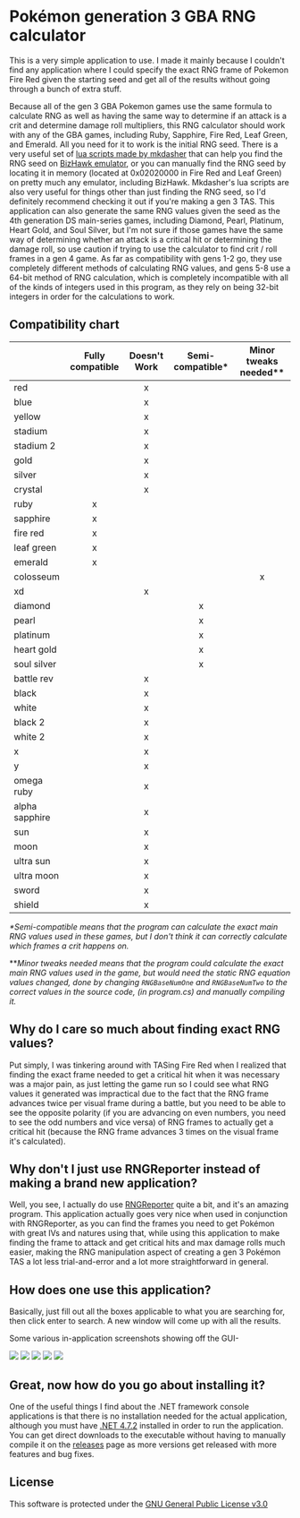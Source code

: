 # Pokémon generation 3 GBA RNG calculator
This is a very simple application to use. I made it mainly because I couldn't find any application where I could specify the exact RNG frame of Pokemon Fire Red given the starting seed and get all of the results without going through a bunch of extra stuff.

Because all of the gen 3 GBA Pokemon games use the same formula to calculate RNG as well as having the same way to determine if an attack is a crit and determine damage roll multipliers, this RNG calculator should work with any of the GBA games, including Ruby, Sapphire, Fire Red, Leaf Green, and Emerald. All you need for it to work is the initial RNG seed. There is a very useful set of [lua scripts made by mkdasher](https://github.com/mkdasher/PokemonBizhawkLua) that can help you find the RNG seed on [BizHawk emulator](https://github.com/TASVideos/BizHawk), or you can manually find the RNG seed by locating it in memory (located at 0x02020000 in Fire Red and Leaf Green) on pretty much any emulator, including BizHawk. Mkdasher's lua scripts are also very useful for things other than just finding the RNG seed, so I'd definitely recommend checking it out if you're making a gen 3 TAS. This application can also generate the same RNG values given the seed as the 4th generation DS main-series games, including Diamond, Pearl, Platinum, Heart Gold, and Soul Silver, but I'm not sure if those games have the same way of determining whether an attack is a critical hit or determining the damage roll, so use caution if trying to use the calculator to find crit / roll frames in a gen 4 game. As far as compatibility with gens 1-2 go, they use completely different methods of calculating RNG values, and gens 5-8 use a 64-bit method of RNG calculation, which is completely incompatible with all of the kinds of integers used in this program, as they rely on being 32-bit integers in order for the calculations to work.

## Compatibility chart

|                | Fully compatible | Doesn't Work  | Semi-compatible*|Minor tweaks needed**|
| -------------  |:----------------:|:-------------:|:---------------:|:-------------------:|
| red            |                  | x             |                 |                     |
| blue           |                  | x             |                 |                     |
| yellow         |                  | x             |                 |                     |
| stadium        |                  | x             |                 |                     |
| stadium 2      |                  | x             |                 |                     |
| gold           |                  | x             |                 |                     |
| silver         |                  | x             |                 |                     |
| crystal        |                  | x             |                 |                     |
| ruby           | x                |               |                 |                     |
| sapphire       | x                |               |                 |                     |
| fire red       | x                |               |                 |                     |
| leaf green     | x                |               |                 |                     |
| emerald        | x                |               |                 |                     |
| colosseum      |                  |               |                 | x                   |
| xd             |                  | x             |                 |                     |
| diamond        |                  |               | x               |                     |
| pearl          |                  |               | x               |                     |
| platinum       |                  |               | x               |                     |
| heart gold     |                  |               | x               |                     |
| soul silver    |                  |               | x               |                     |
| battle rev     |                  | x             |                 |                     |
| black          |                  | x             |                 |                     |
| white          |                  | x             |                 |                     |
| black 2        |                  | x             |                 |                     |
| white 2        |                  | x             |                 |                     |
| x              |                  | x             |                 |                     |
| y              |                  | x             |                 |                     |
| omega ruby     |                  | x             |                 |                     |
| alpha sapphire |                  | x             |                 |                     |
| sun            |                  | x             |                 |                     |
| moon           |                  | x             |                 |                     |
| ultra sun      |                  | x             |                 |                     |
| ultra moon     |                  | x             |                 |                     |
| sword          |                  | x             |                 |                     |
| shield         |                  | x             |                 |                     |

*\*Semi-compatible means that the program can calculate the exact main RNG values used in these games, but I don't think it can correctly calculate which frames a crit happens on.*

*\**Minor tweaks needed means that the program could calculate the exact main RNG values used in the game, but would need the static RNG equation values changed, done by changing `RNGBaseNumOne` and `RNGBaseNumTwo` to the correct values in the source code, (in program.cs) and manually compiling it.*


## Why do I care so much about finding exact RNG values?

Put simply, I was tinkering around with TASing Fire Red when I realized that finding the exact frame needed to get a critical hit when it was necessary was a major pain, as just letting the game run so I could see what RNG values it generated was impractical due to the fact that the RNG frame advances twice per visual frame during a battle, but you need to be able to see the opposite polarity (if you are advancing on even numbers, you need to see the odd numbers and vice versa) of RNG frames to actually get a critical hit (because the RNG frame advances 3 times on the visual frame it's calculated).

## Why don't I just use RNGReporter instead of making a brand new application?

Well, you see, I actually do use [RNGReporter](https://github.com/Admiral-Fish/RNGReporter) quite a bit, and it's an amazing program. This application actually goes very nice when used in conjunction with RNGReporter, as you can find the frames you need to get Pokémon with great IVs and natures using that, while using this application to make finding the frame to attack and get critical hits and max damage rolls much easier, making the RNG manipulation aspect of creating a gen 3 Pokémon TAS a lot less trial-and-error and a lot more straightforward in general.

## How does one use this application?

Basically, just fill out all the boxes applicable to what you are searching for, then click enter to search. A new window will come up with all the results.

Some various in-application screenshots showing off the GUI-

![](https://raw.githubusercontent.com/jvhbv/fire-red-rng-calculator/tree/GUI/GUIProgram1.PNG)
![](https://raw.githubusercontent.com/jvhbv/fire-red-rng-calculator/tree/GUI/GUIProgram2.PNG)
![](https://raw.githubusercontent.com/jvhbv/fire-red-rng-calculator/tree/GUI/GUIProgram3.PNG)
![](https://raw.githubusercontent.com/jvhbv/fire-red-rng-calculator/tree/GUI/GUIProgram4.PNG)
![](https://raw.githubusercontent.com/jvhbv/fire-red-rng-calculator/tree/GUI/GUIProgram5.PNG)

## Great, now how do you go about installing it?

One of the useful things I find about the .NET framework console applications is that there is no installation needed for the actual application, although you must have [.NET 4.7.2](https://dotnet.microsoft.com/download/dotnet-framework/net472) installed in order to run the application. You can get direct downloads to the executable without having to manually compile it on the [releases](https://github.com/jvhbv/fire-red-rng-calculator/releases) page as more versions get released with more features and bug fixes.

## License
This software is protected under the [GNU General Public License v3.0](https://choosealicense.com/licenses/gpl-3.0/)

